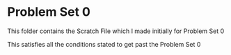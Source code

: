 # Problem Set 0

This folder contains the Scratch File which I made initially for Problem Set 0

This satisfies all the conditions stated to get past the Problem Set 0